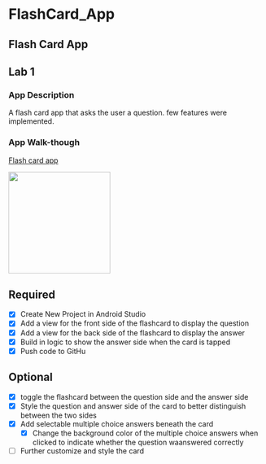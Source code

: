 # FlashCard_App
## Flash Card App

## Lab 1

### App Description
A flash card app that asks the user a question. few features were implemented.

### App Walk-though

[Flash card app](https://user-images.githubusercontent.com/106920964/191151794-add13b71-3d8b-4233-b07f-36cfdd369706.gif)


<img src= "https://user-images.githubusercontent.com/106920964/191151794-add13b71-3d8b-4233-b07f-36cfdd369706.gif" width=200><br>

## Required
- [x] Create New Project in Android Studio
- [x] Add a view for the front side of the flashcard to display the question
- [x] Add a view for the back side of the flashcard to display the answer
- [x] Build in logic to show the answer side when the card is tapped
- [x] Push code to GitHu
## Optional
- [x] toggle the flashcard between the question side and the answer side
- [x] Style the question and answer side of the card to better distinguish between the two sides
- [x] Add selectable multiple choice answers beneath the card
   - [x] Change the background color of the multiple choice answers when clicked to indicate whether the question waanswered correctly
- [ ] Further customize and style the card
